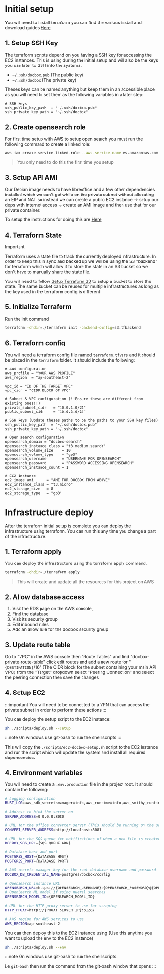 
# Initial setup

You will need to install terraform you can find the various install and download guides [Here](https://developer.hashicorp.com/terraform/install?product_intent=terraform)

## 1. Setup SSH Key

The terraform scripts depend on you having a SSH key for accessing the EC2 instances. This is using during the initial setup and will also be the keys you use later to SSH into the systems.

- `~/.ssh/docbox.pub` (The public key)
- `~/.ssh/docbox` (The private key)

Theses keys can be named anything but keep them in an accessible place as you will need to set them as the following variables in a later step:

```t
# SSH keys
ssh_public_key_path  = "~/.ssh/docbox.pub"
ssh_private_key_path = "~/.ssh/docbox"
```

## 2. Create opensearch role

For first time setup with AWS to setup open search you must run the following command to create
a linked role:

```sh
aws iam create-service-linked-role --aws-service-name es.amazonaws.com --profile <your-aws-profile>
```

> You only need to do this the first time you setup


## 3. Setup API AMI

Our Debian image needs to have libreoffice and a few other dependencies installed which we can't get while on the private subnet without allocating an EIP and NAT so instead we can create a public EC2 instance -> setup our deps with internet access -> create an AMI image and then use that for our private container.

To setup the instructions for doing this are [Here](/docs/guides/infrastructure/aws/setup-ami)

## 4. Terraform State

> [!IMPORTANT]
> Terraform uses a state file to track the currently deployed infrastructure. In order to keep this in sync and backed up we will be using the S3 "backend" for terraform which will allow it to store the state in an S3 bucket so we don't have to manually share the state file.

You will need to follow [Setup Terraform S3](/docs/guides/infrastructure/aws/setup-terraform-s3) to setup a bucket to store the state. The same bucket can be reused for multiple infrastructures as long as the key used in the terraform config is different

## 5. Initialize Terraform

Run the init command

```sh
terraform -chdir=./terraform init -backend-config=s3.tfbackend
```

## 6. Terraform config

You will need a terraform config file named `terraform.tfvars` and it should be placed in the `terraform` folder.
It should include the following:

```t
# AWS configuration
aws_profile = "YOUR AWS PROFILE"
aws_region  = "ap-southeast-2"  

vpc_id = "ID OF THE TARGET VPC"
vpc_cidr = "CIDR BLOCK OF VPC"

# Subnet & VPC configuration (!!Ensure these are different from existing ones!!)
private_subnet_cidr   = "10.0.1.0/24"
public_subnet_cidr    = "10.0.3.0/24"

# SSH keys (Update theses paths to be the paths to your SSH key files)
ssh_public_key_path  = "~/.ssh/docbox.pub"
ssh_private_key_path = "~/.ssh/docbox"

# Open search configuration
opensearch_domain = "docbox-search"
opensearch_instance_class = "t3.medium.search"
opensearch_volume_size    = 10
opensearch_volume_type    = "gp3"
opensearch_username       = "USERNAME FOR OPENSEARCH"
opensearch_password       = "PASSWORD ACCESSING OPENSEARCH"
opensearch_instance_count = 1

# EC2 Instance
ec2_image_ami      = "AMI FOR DOCBOX FROM ABOVE"
ec2_instance_class = "t3.micro"
ec2_storage_size   = 8
ec2_storage_type   = "gp3"
```

# Infrastructure deploy

After the terraform initial setup is complete you can deploy the infrastructure using terraform. You can
run this any time you change a part of the infrastructure.

## 1. Terraform apply

You can deploy the infrastructure using the terraform apply command:

```sh
terraform -chdir=./terraform apply
```

> This will create and update all the resources for this project on AWS

## 2. Allow database access

1. Visit the RDS page on the AWS console, 
2. Find the database
3. Visit its security group 
4. Edit inbound rules
5. Add an allow rule for the docbox security group


## 3. Update route table

Go to "VPC" in the AWS console then "Route Tables" and find "docbox-private-route-table" click edit routes and add a new route
for "`{DESTINATION}`/16" (The CIDR block for the subnet containing your main API VPC) from the "Target" dropdown select "Peering Connection"
and select the peering connection then save the changes

## 4. Setup EC2

:::important
You will need to be connected to a VPN that can access the private subnet 
in order to perform these actions
:::

You can deploy the setup script to the EC2 instance:

```sh
sh ./scripts/deploy.sh --setup
```

:::note
On windows use git-bash to run the shell scripts
:::

This will copy the `./scripts/ec2-docbox-setup.sh` script to the EC2 instance and run the script
which will update the system and install all required dependencies.

## 4. Environment variables

You will need to create a `.env.production` file in the project root. It should contain the following:

```sh
# Logging configuration
RUST_LOG=aws_sdk_secretsmanager=info,aws_runtime=info,aws_smithy_runtime=info,hyper_util=info,debug

# Address to bind the server on
SERVER_ADDRESS=0.0.0.0:8080

# URL for the office converter server (This should be running on the same server)
CONVERT_SERVER_ADDRESS=http://localhost:8081

# URL for the SQS queue for notifications of when a new file is created
DOCBOX_SQS_URL={SQS QUEUE ARN}

# Database host and port
POSTGRES_HOST={DATABASE HOST}
POSTGRES_PORT={DATABASE PORT}

# AWS secrets manager key for the root database username and password
DOCBOX_DB_CREDENTIAL_NAME=postgres/docbox/config

# OpenSearch instance URL
OPENSEARCH_URL=https://{OPENSEARCH_USERNAME}:{OPENSEARCH_PASSWORD}@{OPENSEARCH_HOST}
# OpenSearch ML model if using nueral searches
OPENSEARCH_MODEL_ID={OPENSEARCH_MODEL_ID}

# URL for the HTTP proxy server to use for scraping
HTTP_PROXY=http://{PROXY SERVER IP}:3128/

# AWS region for AWS services to use
AWS_REGION=ap-southeast-2
```

You can then deploy this to the EC2 instance using (Use this anytime you want to upload the env to the EC2 instance)

```sh
sh ./scripts/deploy.sh --env
```

:::note 
On windows use git-bash to run the shell scripts.

i.e `git-bash` then run the command from the git-bash window that opens
:::
